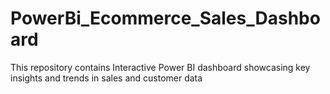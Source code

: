 # PowerBi_Ecommerce_Sales_Dashboard
This repository contains Interactive Power BI dashboard showcasing key insights and trends in sales and customer data
